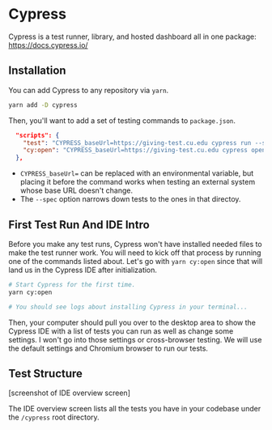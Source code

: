 # Cypress

Cypress is a test runner, library, and hosted dashboard all in one package: https://docs.cypress.io/

## Installation

You can add Cypress to any repository via `yarn`.

```bash
yarn add -D cypress
```

Then, you'll want to add a set of testing commands to `package.json`. 

```json
  "scripts": {
    "test": "CYPRESS_baseUrl=https://giving-test.cu.edu cypress run --spec \"cypress/integration/automated/**/*\"",
    "cy:open": "CYPRESS_baseUrl=https://giving-test.cu.edu cypress open"
  },
```

- `CYPRESS_baseUrl=` can be replaced with an environmental variable, but placing it before the command 
works when testing an external system whose base URL doesn't change.
- The `--spec` option narrows down tests to the ones in that directoy.

## First Test Run And IDE Intro

Before you make any test runs, Cypress won't have installed needed files to make the test runner work. You will need to
kick off that process by running one of the commands listed about. Let's go with `yarn cy:open` since that will land us
in the Cypress IDE after initialization.

```bash
# Start Cypress for the first time.
yarn cy:open

# You should see logs about installing Cypress in your terminal...
```

Then, your computer should pull you over to the desktop area to show the Cypress IDE with a list of tests you can run as 
well as change some settings. I won't go into those settings or cross-browser testing. We will use the default settings and
Chromium browser to run our tests.

## Test Structure

[screenshot of IDE overview screen]

The IDE overview screen lists all the tests you have in your codebase under the `/cypress` root directory.


